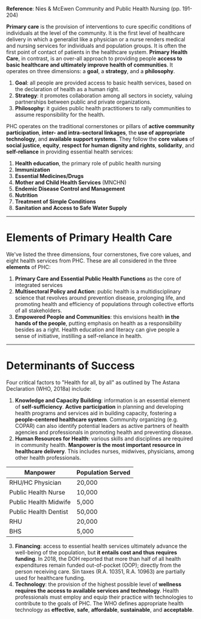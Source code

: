 **Reference**: Nies & McEwen Community and Public Health Nursing (pp. 191-204)

**Primary care** is the provision of interventions to cure specific conditions of individuals at the level of the community. It is the first level of healthcare delivery in which a generalist like a physician or a nurse renders medical and nursing services for individuals and population groups. It is often the first point of contact of patients in the healthcare system. **Primary Health Care**, in contrast, is an over-all approach to providing people **access to basic healthcare and ultimately improve health of communities**. It operates on three dimensions: a **goal**, a **strategy**, and a **philosophy**.
1. **Goal**: all people are provided access to basic health services, based on the declaration of health as a human right.
2. **Strategy**: it promotes collaboration among all sectors in society, valuing partnerships between public and private organizations.
3. **Philosophy**: it guides public health practitioners to rally communities to assume responsibility for the health.

PHC operates on the traditional cornerstones or pillars of **active community participation**, **inter- and intra-sectoral linkages**, the **use of appropriate technology**, and **available support systems**. They follow the **core values** of **social justice**, **equity**, **respect for human dignity and rights**, **solidarity**, and **self-reliance** in providing essential health services:
1. **Health education**, the primary role of public health nursing
2. **Immunization**
3. **Essential Medicines/Drugs**
4. **Mother and Child Health Services** (MNCHN)
5. **Endemic Disease Control and Management**
6. **Nutrition**
7. **Treatment of Simple Conditions**
8. **Sanitation and Access to Safe Water Supply**

___

# Elements of Primary Health Care
We've listed the three dimensions, four cornerstones, five core values, and eight health services from PHC. These are all considered in the three **elements** of PHC:
1. **Primary Care and Essential Public Health Functions** as the core of integrated services
2. **Multisectoral Policy and Action**: public health is a multidisciplinary science that revolves around prevention disease, prolonging life, and promoting health and efficiency of populations through collective efforts of all stakeholders.
3. **Empowered People and Communities**: this envisions health **in the hands of the people**, putting emphasis on health as a responsibility besides as a right. Health education and literacy can give people a sense of initiative, instilling a self-reliance in health.

___

# Determinants of Success
Four critical factors to "Health for all, by all" as outlined by The Astana Declaration (WHO, 2018a) include:
1. **Knowledge and Capacity Building**: information is an essential element of **self-sufficiency**. **Active participation** in planning and developing health programs and services aid in building capacity, fostering a **people-centered healthcare system**. Community organizing (e.g. COPAR) can also identify potential leaders as active partners of health agencies and professionals in promoting health and preventing disease.
2. **Human Resources for Health**: various skills and disciplines are required in community health. **Manpower is the most important resource in healthcare delivery**. This includes nurses, midwives, physicians, among other health professionals.

| Manpower              | Population Served |
| --------------------- | ----------------- |
| RHU/HC Physician      | 20,000            |
| Public Health Nurse   | 10,000            |
| Public Health Midwife | 5,000             |
| Public Health Dentist | 50,000            |
| RHU                   | 20,000            |
| BHS                   | 5,000             |

3. **Financing**: access to essential health services ultimately advance the well-being of the population, but **it entails cost and thus requires funding**. In 2018, the DOH reported that more than half of all health expenditures remain funded out-of-pocket (OOP); directly from the person receiving care. Sin taxes (R.A. 10351, R.A. 10963) are partially used for healthcare funding.
4. **Technology**: the provision of the highest possible level of **wellness requires the access to available services and technology**. Health professionals must employ and equip their practice with technologies to contribute to the goals of PHC. The WHO defines appropriate health technology as **effective**, **safe**, **affordable**, **sustainable**, and **acceptable**.
